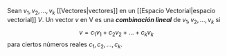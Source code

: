 Sean $v_1,v_2,...,v_k$ [[Vectores|vectores]] en un [[Espacio Vectorial|espacio vectorial]] $V$. Un vector $v$ en V es una ***combinación lineal*** de $v_1,v_2,...,v_k$ si$$v=c_1v_1+c_2v_2+...+c_kv_k$$para ciertos números reales $c_1,c_2,...,c_k$.